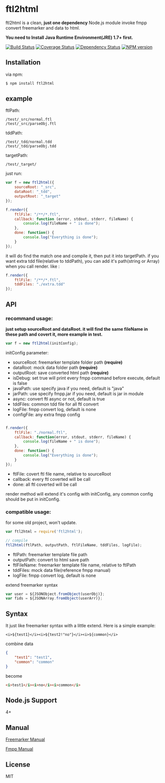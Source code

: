 # ftl2html

ftl2html is a clean, **just one dependency** Node.js module invoke fmpp convert freemarker and data to html.

**You need to Install Java Runtime Environment(JRE) 1.7+ first.**

[![Build Status](https://img.shields.io/travis/ntesmail/ftl2html/master.svg?style=flat)](https://travis-ci.org/ntesmail/ftl2html)
[![Coverage Status](https://img.shields.io/coveralls/ntesmail/ftl2html/master.svg?style=flat)](https://coveralls.io/r/ntesmail/ftl2html?branch=master)
[![Dependency Status](https://img.shields.io/david/ntesmail/ftl2html.svg?style=flat)](https://david-dm.org/ntesmail/ftl2html)
[![NPM version](https://img.shields.io/npm/v/ftl2html.svg?style=flat)](https://www.npmjs.com/package/ftl2html)

## Installation

via npm:

```bash
$ npm install ftl2html
```

## example

ftlPath:
```
/test/_src/normal.ftl
/test/_src/parseObj.ftl
```

tddPath:
```
/test/_tdd/normal.tdd
/test/_tdd/parseObj.tdd
```
targetPath:
```
/test/_target/
```

just run:
```js
var f = new ftl2html({
    sourceRoot: "_src",
    dataRoot: "_tdd",
    outputRoot: "_target"
});

f.render({
    ftlFile: "/**/*.ftl",
    callback: function (error, stdout, stderr, fileName) {
        console.log(fileName + " is done");
    },
    done: function() {
        console.log("Everything is done");
    }
});
```

it will do find the match one and compile it, then put it into targetPath.
if you want extra tdd file(relative to tddPath), you can add it's path(string or Array) when you call render. like :

```js
f.render({
    ftlFile: "/**/*.ftl",
    tddFiles: "./extra.tdd"
});
```


## API

### recommand usage:

**just setup sourceRoot and dataRoot. it will find the same fileName in these path and covert it, more example in test.**

```js
var f = new ftl2html(initConfig);
```

initConfig parameter:

- sourceRoot: freemarker template folder path **(require)**
- dataRoot: mock data folder path **(require)**
- outputRoot: save converted html path **(require)**
- isDebug: set true will print every fmpp command before execute, default is false
- javaPath: use specify java if you need, default is "java"
- jarPath: use specify fmpp.jar if you need, default is jar in module
- async: convert ftl async or not, default is true
- tddFiles: common tdd file for all ftl convert
- logFile: fmpp convert log, default is none
- configFile: any extra fmpp config


```js

f.render({
    ftlFile: "./normal.ftl",
    callback: function(error, stdout, stderr, fileName) {
        console.log(fileName + " is done");
    },
    done: function() {
        console.log("Everything is done");
    }
});
```

- ftlFile: covert ftl file name, relative to sourceRoot
- callback: every ftl coverted will be call
- done: all ftl coverted will be call

render method will extend it's config with initConfig, any common config should be put in initConfig.

### compatible usage:

for some old project, won't update.

```js
var ftl2html = require('ftl2html');

// compile
ftl2html(ftlPath, outputPath, ftlFileName, tddFiles, logFile);
```
- ftlPath: freemarker template file path
- outputPath: convert to html save path
- ftlFileName: freemarker template file name, relative to ftlPath
- tddFiles: mock data file(reference fmpp manual)
- logFile: fmpp convert log, default is none

extend freemarker syntax

```js
var user = ${JSONObject.fromObject(userObj)};
var fids = ${JSONArray.fromObject(userArr)};
```

## Syntax

It just like freemarker syntax with a little extend.  Here is a simple example:

```freemarker
<i>${test1}</i><i>${test2!"no"}</i><i>${common}</i>
```
combine data

```json
{
    "test1": "test1",
    "common": "common"
}
```
become
```html
<i>test1</i><i>no</i><i>common</i>
```

## Node.js Support

4+

## Manual

[Freemarker Manual](http://freemarker.org/docs/index.html)

[Fmpp Manual](http://fmpp.sourceforge.net/manual.html)

## License

MIT
